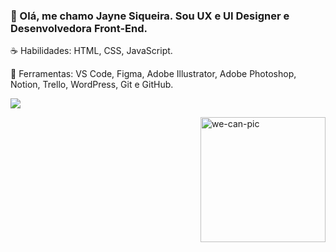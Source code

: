 ### 👋 Olá, me chamo Jayne Siqueira. Sou UX e UI Designer e Desenvolvedora Front-End.

☕ Habilidades: HTML, CSS, JavaScript.

💼 Ferramentas: VS Code, Figma, Adobe Illustrator, Adobe Photoshop, Notion, Trello, WordPress, Git e GitHub.

<a href="https://www.linkedin.com/in/jaynesilvasiqueira" target="_blank"><img src="https://img.shields.io/badge/LinkedIn-0077B5?style=for-the-badge&logo=linkedin&logoColor=white" target="_blank"></a> 

<div>
<img align="right" alt="we-can-pic" height="200" src="https://cdn-icons-png.flaticon.com/512/1141/1141903.png?w=826">
</div>





